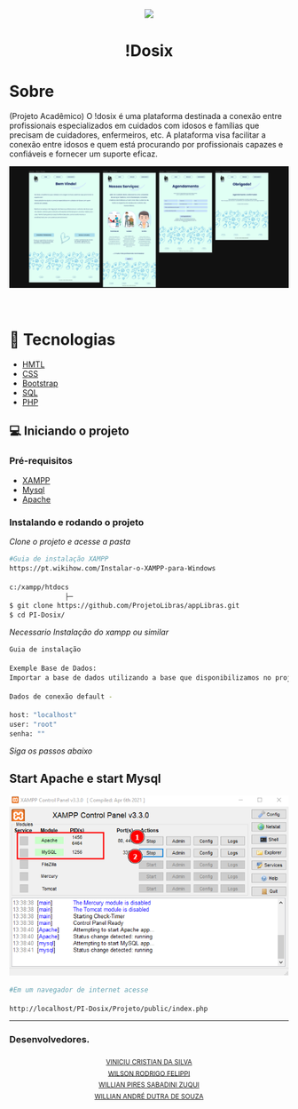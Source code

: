 <div align="center">
  <img src="./Projeto/public/assets/images/Idosix.gif" width="150"/>
  <h1>!Dosix</h1>
</div>

# Sobre

(Projeto Acadêmico) O !dosix é uma plataforma destinada a conexão entre profissionais especializados em cuidados com idosos e famílias que precisam de cuidadores, enfermeiros, etc. A plataforma visa facilitar a conexão entre idosos e quem está procurando por profissionais capazes e confiáveis e fornecer um suporte eficaz.

<div align="center">
  <img src="./Projeto/public/assets/images/idosix.png" width="700" /> 
</div>

<br>
<br>

# 🚀 Tecnologias

- [HMTL](https://www.w3schools.com/tags/)
- [CSS](https://www.w3schools.com/cssref/index.php)
- [Bootstrap](https://getbootstrap.com/docs/4.1/getting-started/introduction/)
- [SQL](https://www.w3schools.com/sql/)
- [PHP](https://www.php.net/docs.php)


## 💻 Iniciando o projeto

### Pré-requisitos

- [XAMPP](https://www.apachefriends.org/pt_br/index.html)
- [Mysql](https://www.apachefriends.org/pt_br/index.html)
- [Apache](https://www.apachefriends.org/pt_br/index.html)

### Instalando e rodando o projeto

_Clone o projeto e acesse a pasta_

```bash
#Guia de instalação XAMPP
https://pt.wikihow.com/Instalar-o-XAMPP-para-Windows

c:/xampp/htdocs
              ├─
$ git clone https://github.com/ProjetoLibras/appLibras.git
$ cd PI-Dosix/
```
_Necessario Instalação do xampp ou similar_
```bash
Guia de instalação

Exemple Base de Dados:
Importar a base de dados utilizando a base que disponibilizamos no projeto "bd.sql"

Dados de conexão default - 

host: "localhost"
user: "root"
senha: ""

```
_Siga os passos abaixo_


## Start Apache e start Mysql
<img src="./Projeto/public/assets/images/xampp.png"/>

<br>

```bash
#Em um navegador de internet acesse

http://localhost/PI-Dosix/Projeto/public/index.php
```

<hr>
<div>
    <h3>Desenvolvedores.</h3>
</div>
<div align="center">
  <sub><a href="https://github.com/ViniciuCristian21">VINICIU CRISTIAN DA SILVA</a></sub><br>
  <sub><a href="https://github.com/WilsonFelippi">WILSON RODRIGO FELIPPI</a></sub><br>
  <sub><a href="https://github.com/WillZuq">WILLIAN PIRES SABADINI ZUQUI</a></sub><br>
  <sub><a href="https://github.com/Willian-1921">WILLIAN ANDRÉ DUTRA DE SOUZA
</a></sub><br>
</div>

